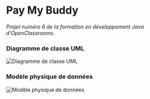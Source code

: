# Pay My Buddy
 _Projet numéro 6 de la formation en développement Java d'OpenClassrooms._

### Diagramme de classe UML
![Diagramme de classe UML](https://user-images.githubusercontent.com/81639056/160224972-3f8517e2-2326-4a5d-89a2-c58fc56a640f.png)

### Modèle physique de données
![Modèle physique de données](https://user-images.githubusercontent.com/81639056/160224957-e1ecf9b7-5e6f-42f3-869c-f807920cb9c8.png)
